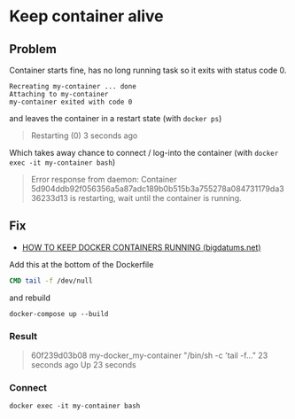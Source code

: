 # Keep container alive

## Problem

Container starts fine, has no long running task so it exits with status code 0.

```shell
Recreating my-container ... done
Attaching to my-container
my-container exited with code 0
```

and leaves the container in a restart state (with `docker ps`)

> Restarting (0) 3 seconds ago

Which takes away chance to connect / log-into the container (with `docker exec -it my-container bash`)

> Error response from daemon: Container 5d904ddb92f056356a5a87adc189b0b515b3a755278a084731179da336233d13 is restarting, wait until the container is running.

## Fix

* [HOW TO KEEP DOCKER CONTAINERS RUNNING (bigdatums.net)](http://bigdatums.net/2017/11/07/how-to-keep-docker-containers-running/)

Add this at the bottom of the Dockerfile

```dockerfile
CMD tail -f /dev/null
```

and rebuild

```shell
docker-compose up --build
```

### Result

> 60f239d03b08        my-docker_my-container   "/bin/sh -c 'tail -f…"   23 seconds ago      Up 23 seconds                               

### Connect

```shell
docker exec -it my-container bash
```
